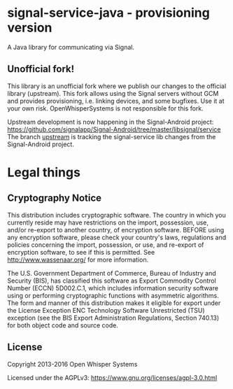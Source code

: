 # signal-service-java - provisioning version

A Java library for communicating via Signal.

## Unofficial fork!

This library is an unofficial fork where we publish our changes to the official library (upstream).
This fork allows using the Signal servers without GCM and provides provisioning, i.e. linking devices, and some bugfixes.
Use it at your own risk. OpenWhisperSystems is not responsible for this fork.

Upstream development is now happening in the Signal-Android project: https://github.com/signalapp/Signal-Android/tree/master/libsignal/service
The branch [upstream](https://github.com/Turasa/libsignal-service-java/tree/upstream) is tracking the signal-service lib changes from the Signal-Android project.

# Legal things

## Cryptography Notice

This distribution includes cryptographic software. The country in which you currently reside may have restrictions on the import, possession, use, and/or re-export to another country, of encryption software.
BEFORE using any encryption software, please check your country's laws, regulations and policies concerning the import, possession, or use, and re-export of encryption software, to see if this is permitted.
See <http://www.wassenaar.org/> for more information.

The U.S. Government Department of Commerce, Bureau of Industry and Security (BIS), has classified this software as Export Commodity Control Number (ECCN) 5D002.C.1, which includes information security software using or performing cryptographic functions with asymmetric algorithms.
The form and manner of this distribution makes it eligible for export under the License Exception ENC Technology Software Unrestricted (TSU) exception (see the BIS Export Administration Regulations, Section 740.13) for both object code and source code.

## License

Copyright 2013-2016 Open Whisper Systems

Licensed under the AGPLv3: https://www.gnu.org/licenses/agpl-3.0.html

